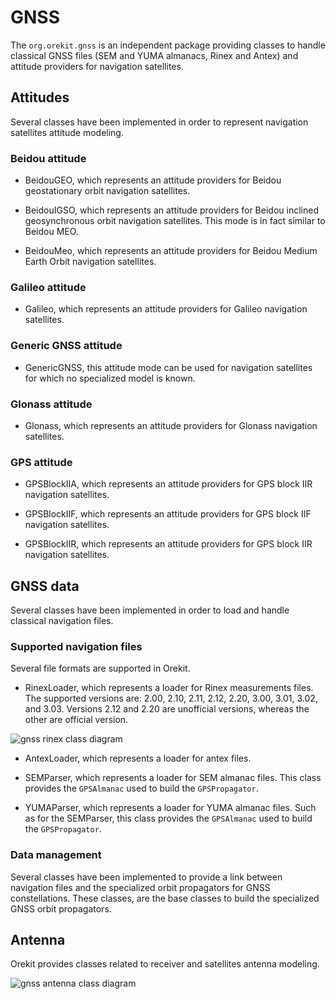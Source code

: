<!--- Copyright 2002-2019 CS Systèmes d'Information
  Licensed under the Apache License, Version 2.0 (the "License");
  you may not use this file except in compliance with the License.
  You may obtain a copy of the License at
  
    http://www.apache.org/licenses/LICENSE-2.0
  
  Unless required by applicable law or agreed to in writing, software
  distributed under the License is distributed on an "AS IS" BASIS,
  WITHOUT WARRANTIES OR CONDITIONS OF ANY KIND, either express or implied.
  See the License for the specific language governing permissions and
  limitations under the License.
-->

# GNSS

The `org.orekit.gnss` is an independent package providing classes to handle classical GNSS files
(SEM and YUMA almanacs, Rinex and Antex) and attitude providers for navigation satellites.

## Attitudes

Several classes have been implemented in order to represent navigation satellites attitude modeling.

### Beidou attitude

* BeidouGEO, which represents an attitude providers for Beidou geostationary
  orbit navigation satellites.

* BeidouIGSO, which represents an attitude providers for Beidou inclined
  geosynchronous orbit navigation satellites. This mode is in fact similar
  to Beidou MEO.

* BeidouMeo, which represents an attitude providers for Beidou
  Medium Earth Orbit navigation satellites.

### Galileo attitude

* Galileo, which represents an attitude providers for Galileo
  navigation satellites.

### Generic GNSS attitude

* GenericGNSS, this attitude mode can be used for navigation satellites for which
  no specialized model is known.

### Glonass attitude

* Glonass, which represents an attitude providers for Glonass
  navigation satellites.

### GPS attitude

* GPSBlockIIA, which represents an attitude providers for GPS block IIR
  navigation satellites.

* GPSBlockIIF, which represents an attitude providers for GPS block IIF
  navigation satellites.

* GPSBlockIIR, which represents an attitude providers for GPS block IIR
  navigation satellites.

## GNSS data

Several classes have been implemented in order to load and handle classical navigation files.

### Supported navigation files

Several file formats are supported in Orekit.

* RinexLoader, which represents a loader for Rinex measurements files.
  The supported versions are: 2.00, 2.10, 2.11, 2.12, 2.20,  3.00, 3.01, 3.02, and 3.03.
  Versions 2.12 and 2.20 are unofficial versions, whereas the other are official version.

![gnss rinex class diagram](../images/design/gnss-rinex-class-diagram.png)

* AntexLoader, which represents a loader for antex files.

* SEMParser, which represents a loader for SEM almanac files. This class provides
  the `GPSAlmanac` used to build the `GPSPropagator`.

* YUMAParser, which represents a loader for YUMA almanac files. Such as for the SEMParser,
  this class provides the `GPSAlmanac` used to build the `GPSPropagator`.

### Data management

Several classes have been implemented to provide a link between navigation files
and the specialized orbit propagators for GNSS constellations. These classes,
are the base classes to build the specialized GNSS orbit propagators.

## Antenna

Orekit provides classes related to receiver and satellites antenna modeling.

![gnss antenna class diagram](../images/design/gnss-antenna-class-diagram.png)

